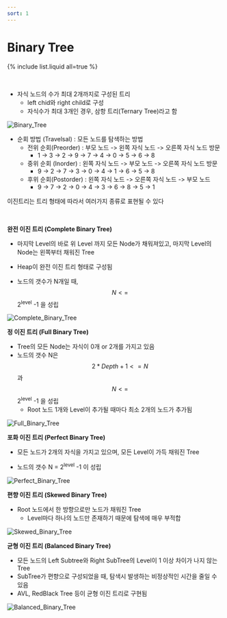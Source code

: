 ```yaml
---
sort: 1
---
```


# Binary Tree

{% include list.liquid all=true %}

<br/>

* 자식 노드의 수가 최대 2개까지로 구성된 트리
  * left chid와 right child로 구성
  * 자식수가 최대 3개인 경우, 삼항 트리(Ternary Tree)라고 함


![Binary_Tree](/Users/thjeong/Desktop/Blog/DataStructure/Binary_Tree/Img/Binary_Tree.png)

* 순회 방법 (Travelsal) : 모든 노드를 탐색하는 방법
  * 전위 순회(Preorder) : 부모 노드 -> 왼쪽 자식 노드 -> 오른쪽 자식 노드 방문
    * 1 -> 3 -> 2 -> 9 -> 7 -> 4 -> 0 -> 5 -> 6 -> 8
  * 중위 순회 (Inorder) : 왼쪽 자식 노드 -> 부모 노드 -> 오른쪽 자식 노드 방문
    * 9 -> 2 -> 7 -> 3 -> 0 -> 4 -> 1 -> 6 -> 5 -> 8
  * 후위 순회(Postorder) : 왼쪽 자식 노드 -> 오른쪽 자식 노드 -> 부모 노드
    * 9 -> 7 -> 2 -> 0 -> 4 -> 3 -> 6 -> 8 -> 5 -> 1

이진트리는 트리 형태에 따라서 여러가지 종류로 표현될 수 있다

<br/>

**완전 이진 트리 (Complete Binary Tree)**

* 마지막 Level의 바로 위 Level 까지 모든 Node가 채워져있고, 마지막 Level의 Node는 왼쪽부터 채워진 Tree

* Heap이 완전 이진 트리 형태로 구성됨
* 노드의 갯수가 N개일 때,  $$N <= $$ 2<sup>level</sup> -1 을 성립

![Complete_Binary_Tree](/Users/thjeong/Desktop/Blog/DataStructure/Binary_Tree/Img/Complete_Binary_Tree.png)

**정 이진 트리 (Full Binary Tree)**

* Tree의 모든 Node는 자식이 0개 or 2개를 가지고 있음
* 노드의 갯수 N은 $$ 2*Depth + 1 <= N$$ 과  $$N <= $$ 2<sup>level</sup> -1 을 성립
  * Root 노드 1개와 Level이 추가될 때마다 최소 2개의 노드가 추가됨

![Full_Binary_Tree](/Users/thjeong/Desktop/Blog/DataStructure/Binary_Tree/Img/Full_Binary_Tree.png)

**포화 이진 트리 (Perfect Binary Tree)**

* 모든 노드가 2개의 자식을 가지고 있으며, 모든 Level이 가득 채워진 Tree

* 노드의 갯수  N = 2<sup>level</sup> -1 이 성립

![Perfect_Binary_Tree](/Users/thjeong/Desktop/Blog/DataStructure/Binary_Tree/Img/Perfect_Binary_Tree.png)

**편향 이진 트리 (Skewed Binary Tree)**

* Root 노드에서 한 방향으로만 노드가 채워진 Tree
  * Level마다 하나의 노드만 존재하기 때문에 탐색에 매우 부적합

![Skewed_Binary_Tree](/Users/thjeong/Desktop/Blog/DataStructure/Binary_Tree/Img/Skewed_Binary_Tree.png)

**균형 이진 트리 (Balanced Binary Tree)**

* 모든 노드의 Left Subtree와 Right SubTree의 Level이 1 이상 차이가 나지 않는 Tree
* SubTree가 편향으로 구성되었을 때, 탐색시 발생하는 비정상적인 시간을 줄일 수 있음
* AVL, RedBlack Tree 등이 균형 이진 트리로 구현됨

![Balanced_Binary_Tree](/Users/thjeong/Desktop/Blog/DataStructure/Binary_Tree/Img/Balanced_Binary_Tree.png)

